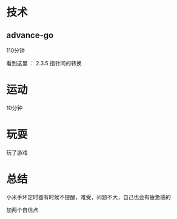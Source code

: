 # 技术
## advance-go
110分钟

看到这里 ： 2.3.5 指针间的转换

# 运动
10分钟

# 玩耍
玩了游戏

# 总结
小米手环定时器有时候不提醒，难受，问题不大，自己也会有疲惫感的

加两个自信点 

